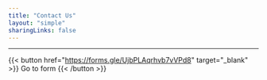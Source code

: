 ```yaml
---
title: "Contact Us"
layout: "simple"
sharingLinks: false
---
```


---
{{< button href="https://forms.gle/UjbPLAqrhvb7vVPd8" target="_blank" >}}
Go to form
{{< /button >}}